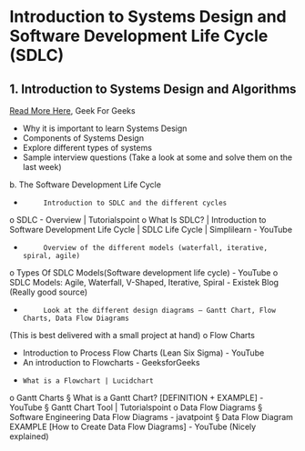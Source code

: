 # Introduction to Systems Design and Software Development Life Cycle (SDLC)

## 1. Introduction to Systems Design and Algorithms
[Read More Here](https://www.geeksforgeeks.org/what-is-system-design-learn-system-design/), Geek For Geeks
- Why it is important to learn Systems Design
- Components of Systems Design
- Explore different types of systems
- Sample interview questions (Take a look at some and solve them on the last week)

b.      The Software Development Life Cycle
-          Introduction to SDLC and the different cycles
o   SDLC - Overview | Tutorialspoint
o   What Is SDLC? | Introduction to Software Development Life Cycle | SDLC Life Cycle | Simplilearn - YouTube
 
-          Overview of the different models (waterfall, iterative, spiral, agile)
o   Types Of SDLC Models(Software development life cycle) - YouTube
o   SDLC Models: Agile, Waterfall, V-Shaped, Iterative, Spiral - Existek Blog (Really good source)
 
-          Look at the different design diagrams – Gantt Chart, Flow Charts, Data Flow Diagrams
(This is best delivered with a small project at hand)
o   Flow Charts
-	Introduction to Process Flow Charts (Lean Six Sigma) - YouTube
- 	An introduction to Flowcharts - GeeksforGeeks
-	  What is a Flowchart | Lucidchart
o   Gantt Charts
§  What is a Gantt Chart? [DEFINITION + EXAMPLE] - YouTube
§  Gantt Chart Tool | Tutorialspoint
o   Data Flow Diagrams
§  Software Engineering Data Flow Diagrams - javatpoint
§  Data Flow Diagram EXAMPLE [How to Create Data Flow Diagrams] - YouTube (Nicely explained)
